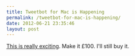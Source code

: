 ```yaml
---
title: Tweetbot for Mac is Happening
permalink: /tweetbot-for-mac-is-happening/
date: 2012-06-21 23:35:46
layout: post
---
```


[This is really exciting](https://twitter.com/markjardine/status/215868674232434688). Make it £100. I'll still buy it.